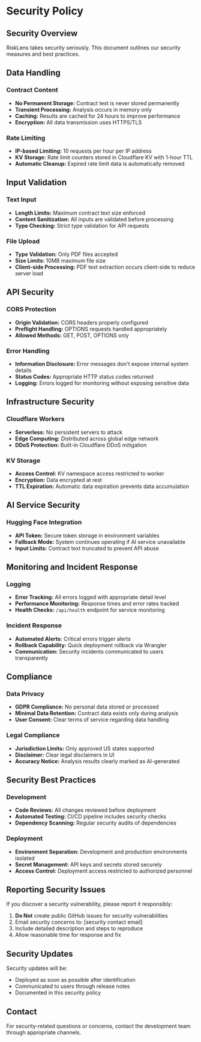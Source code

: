 # Security Policy

## Security Overview

RiskLens takes security seriously. This document outlines our security measures and best practices.

## Data Handling

### Contract Content
- **No Permanent Storage:** Contract text is never stored permanently
- **Transient Processing:** Analysis occurs in memory only
- **Caching:** Results are cached for 24 hours to improve performance
- **Encryption:** All data transmission uses HTTPS/TLS

### Rate Limiting
- **IP-based Limiting:** 10 requests per hour per IP address
- **KV Storage:** Rate limit counters stored in Cloudflare KV with 1-hour TTL
- **Automatic Cleanup:** Expired rate limit data is automatically removed

## Input Validation

### Text Input
- **Length Limits:** Maximum contract text size enforced
- **Content Sanitization:** All inputs are validated before processing
- **Type Checking:** Strict type validation for API requests

### File Upload
- **Type Validation:** Only PDF files accepted
- **Size Limits:** 10MB maximum file size
- **Client-side Processing:** PDF text extraction occurs client-side to reduce server load

## API Security

### CORS Protection
- **Origin Validation:** CORS headers properly configured
- **Preflight Handling:** OPTIONS requests handled appropriately
- **Allowed Methods:** GET, POST, OPTIONS only

### Error Handling
- **Information Disclosure:** Error messages don't expose internal system details
- **Status Codes:** Appropriate HTTP status codes returned
- **Logging:** Errors logged for monitoring without exposing sensitive data

## Infrastructure Security

### Cloudflare Workers
- **Serverless:** No persistent servers to attack
- **Edge Computing:** Distributed across global edge network
- **DDoS Protection:** Built-in Cloudflare DDoS mitigation

### KV Storage
- **Access Control:** KV namespace access restricted to worker
- **Encryption:** Data encrypted at rest
- **TTL Expiration:** Automatic data expiration prevents data accumulation

## AI Service Security

### Hugging Face Integration
- **API Token:** Secure token storage in environment variables
- **Fallback Mode:** System continues operating if AI service unavailable
- **Input Limits:** Contract text truncated to prevent API abuse

## Monitoring and Incident Response

### Logging
- **Error Tracking:** All errors logged with appropriate detail level
- **Performance Monitoring:** Response times and error rates tracked
- **Health Checks:** `/api/health` endpoint for service monitoring

### Incident Response
- **Automated Alerts:** Critical errors trigger alerts
- **Rollback Capability:** Quick deployment rollback via Wrangler
- **Communication:** Security incidents communicated to users transparently

## Compliance

### Data Privacy
- **GDPR Compliance:** No personal data stored or processed
- **Minimal Data Retention:** Contract data exists only during analysis
- **User Consent:** Clear terms of service regarding data handling

### Legal Compliance
- **Jurisdiction Limits:** Only approved US states supported
- **Disclaimer:** Clear legal disclaimers in UI
- **Accuracy Notice:** Analysis results clearly marked as AI-generated

## Security Best Practices

### Development
- **Code Reviews:** All changes reviewed before deployment
- **Automated Testing:** CI/CD pipeline includes security checks
- **Dependency Scanning:** Regular security audits of dependencies

### Deployment
- **Environment Separation:** Development and production environments isolated
- **Secret Management:** API keys and secrets stored securely
- **Access Control:** Deployment access restricted to authorized personnel

## Reporting Security Issues

If you discover a security vulnerability, please report it responsibly:

1. **Do Not** create public GitHub issues for security vulnerabilities
2. Email security concerns to: [security contact email]
3. Include detailed description and steps to reproduce
4. Allow reasonable time for response and fix

## Security Updates

Security updates will be:
- Deployed as soon as possible after identification
- Communicated to users through release notes
- Documented in this security policy

## Contact

For security-related questions or concerns, contact the development team through appropriate channels.